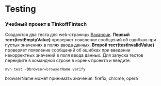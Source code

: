 Testing
========
### Учебный проект в TinkoffFintech
Создаются два теста для web-страницы [Вакансии](https://www.tinkoff.ru/career/vacancies/).
**Первый тест(testEmptyValue)** проверяет появление сообщений об ошибках при пустых значениях в полях ввода данных.
**Второй тест(testInvalidValue)** проверяет появление сообщений об ошибках при введении некорректных значений в поля ввода данных.
Для запуска тестов перейдите в командной строке в корень проекта и введите:
```
mvn test -Dbrowser=browserName verify
```
browserName может принимать значения: firefix, chrome, opera

